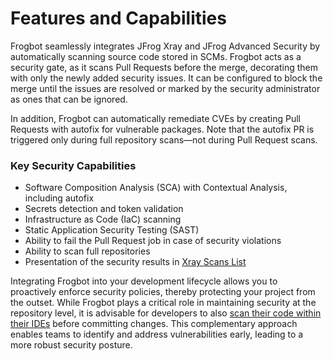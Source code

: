 # Features and Capabilities

Frogbot seamlessly integrates JFrog Xray and JFrog Advanced Security by automatically scanning source code stored in SCMs. Frogbot acts as a security gate, as it scans Pull Requests before the merge, decorating them with only the newly added security issues. It can be configured to block the merge until the issues are resolved or marked by the security administrator as ones that can be ignored.

In addition, Frogbot can automatically remediate CVEs by creating Pull Requests with autofix for vulnerable packages. Note that the autofix PR is triggered only during full repository scans—not during Pull Request scans.

### Key Security Capabilities

* Software Composition Analysis (SCA) with Contextual Analysis, including autofix
* Secrets detection and token validation
* Infrastructure as Code (IaC) scanning
* Static Application Security Testing (SAST)
* Ability to fail the Pull Request job in case of security violations
* Ability to scan full repositories
* Presentation of the security results in [Xray Scans List](../../products/xray/features-and-capabilities/sca/understanding-and-analyzing-xray-scan-results/)

Integrating Frogbot into your development lifecycle allows you to proactively enforce security policies, thereby protecting your project from the outset. While Frogbot plays a critical role in maintaining security at the repository level, it is advisable for developers to also [scan their code within their IDEs](../ides/) before committing changes. This complementary approach enables teams to identify and address vulnerabilities early, leading to a more robust security posture.
